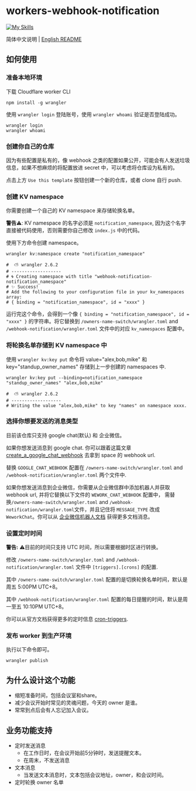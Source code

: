 # workers-webhook-notification

[![My Skills](https://skillicons.dev/icons?i=cloudflare,workers,js)](https://skillicons.dev)

简体中文说明 | [English README](README.en.md)

## 如何使用
### 准备本地环境
下载 Cloudflare worker CLI
```shell
npm install -g wrangler
```

使用 `wrangler login` 登陆账号，使用 `wrangler whoami` 验证是否登陆成功。
```shell
wrangler login
wrangler whoami
```

### 创建你自己的仓库
因为有些配置是私有的，像 webhook 之类的配置如果公开，可能会有人发送垃圾信息，如果不想麻烦的将配置放进 secret 中，可以考虑将仓库设为私有的。

点击上方 `Use this template` 按钮创建一个新的仓库，或者 clone 自行 push.

### 创建 KV namespace
你需要创建一个自己的 KV namespace 来存储轮换名单。

**警告**⚠️: KV namespace 的名字必须是 `notification_namespace`, 因为这个名字直接被代码使用，否则需要你自己修改 `index.js` 中的代码。



使用下方命令创建 namespace。

```shell
wrangler kv:namespace create "notification_namespace"    

#  ⛅️ wrangler 2.6.2 
# -------------------
# 🌀 Creating namespace with title "webhook-notification-notification_namespace"
# ✨ Success!
# Add the following to your configuration file in your kv_namespaces array:
# { binding = "notification_namespace", id = "xxxx" }
```
运行完这个命令，会得到一个像 `{ binding = "notification_namespace", id = "xxxx" }` 的字符串。将它替换到 `/owners-name-switch/wrangler.toml` and `/webhook-notification/wrangler.toml` 文件中的对应 `kv_namespaces` 配置中。



### 将轮换名单存储到 KV namespace 中

使用 `wrangler kv:key put` 命令将 value="alex,bob,mike" 和 key="standup_owner_names" 存储到上一步创建的 namespaces 中.

```shell
wrangler kv:key put --binding=notification_namespace "standup_owner_names" "alex,bob,mike"

#  ⛅️ wrangler 2.6.2 
# -------------------
# Writing the value "alex,bob,mike" to key "names" on namespace xxxx.
```



### 选择你想要发送的消息类型

目前该仓库只支持 google chat(默认) 和 企业微信。

如果你想发送消息到 google chat. 你可以跟着这篇文章 [create_a_google_chat_webhook](https://developers.google.com/chat/how-tos/webhooks#create_a_webhook) 去拿到 space 的 webhook url.

替换 `GOOGLE_CHAT_WEBHOOK` 配置在 `/owners-name-switch/wrangler.toml` and `/webhook-notification/wrangler.toml` 两个文件中.



如果你想发送消息到企业微信，你需要从企业微信群中添加机器人并获取 webhook url, 并将它替换以下文件的 `WEWORK_CHAT_WEBHOOK` 配置中， 需替换`/owners-name-switch/wrangler.toml` and `/webhook-notification/wrangler.toml`文件，并且记住将 `MESSAGE_TYPE` 改成 `WeworkChat`。你可以从 [企业微信机器人文档](https://developer.work.weixin.qq.com/document/path/91770) 获得更多文档消息。



### 设置定时时间

**警告:** ⚠️目前的时间只支持 UTC 时间，所以需要根据时区进行转换。

修改 `/owners-name-switch/wrangler.toml` and `/webhook-notification/wrangler.toml` 文件中 `[triggers].[crons]` 的配置.

其中 `/owners-name-switch/wrangler.toml` 配置的是切换轮换名单时间，默认是周五 5:00PM UTC+8。

其中 `/webhook-notification/wrangler.toml` 配置的每日提醒的时间，默认是周一至五 10:10PM UTC+8。

你可以从官方文档获得更多的定时信息 [cron-triggers](https://developers.cloudflare.com/workers/platform/triggers/cron-triggers/).



### 发布 worker 到生产环境

执行以下命令即可。

```shell
wrangler publish
```



## 为什么设计这个功能

- 缩短准备时间，包括会议室和share。
- 减少会议开始时常见的灵魂问题，今天的 owner 是谁。
- 常常到点后会有人忘记加入会议。

## 业务功能支持
- 定时发送消息
	- 在工作日时，在会议开始前5分钟时，发送提醒文本。
	- 在周末，不发送消息
- 文本消息
	- 当发送文本消息时，文本包括会议地址，owner，和会议时间。
- 定时轮换 owner 名单